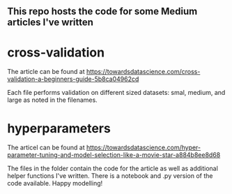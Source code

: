 ## This repo hosts the code for some Medium articles I've written

# cross-validation
The article can be found at https://towardsdatascience.com/cross-validation-a-beginners-guide-5b8ca04962cd

Each file performs validation on different sized datasets: smal, medium, and large as noted in the filenames.

# hyperparameters
The articel can be found at https://towardsdatascience.com/hyper-parameter-tuning-and-model-selection-like-a-movie-star-a884b8ee8d68

The files in the folder contain the code for the article as well as additional helper functions I've written. There is a notebook and .py version of the code available. Happy modelling!
